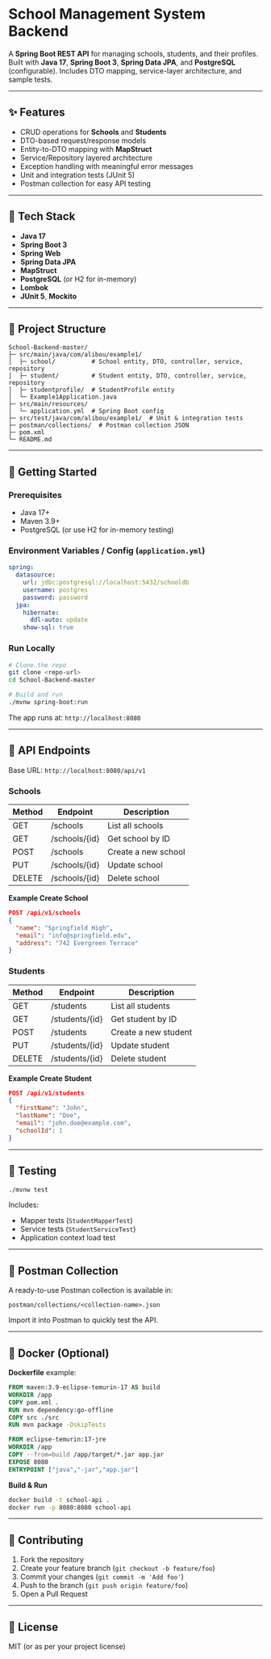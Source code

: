 # School Management System Backend

A **Spring Boot REST API** for managing schools, students, and their profiles. Built with **Java 17**, **Spring Boot 3**, **Spring Data JPA**, and **PostgreSQL** (configurable). Includes DTO mapping, service-layer architecture, and sample tests.

---

## ✨ Features

* CRUD operations for **Schools** and **Students**
* DTO-based request/response models
* Entity-to-DTO mapping with **MapStruct**
* Service/Repository layered architecture
* Exception handling with meaningful error messages
* Unit and integration tests (JUnit 5)
* Postman collection for easy API testing

---

## 🧱 Tech Stack

* **Java 17**
* **Spring Boot 3**
* **Spring Web**
* **Spring Data JPA**
* **MapStruct**
* **PostgreSQL** (or H2 for in-memory)
* **Lombok**
* **JUnit 5**, **Mockito**

---

## 📁 Project Structure

```
School-Backend-master/
├─ src/main/java/com/alibou/example1/
│  ├─ school/          # School entity, DTO, controller, service, repository
│  ├─ student/         # Student entity, DTO, controller, service, repository
│  ├─ studentprofile/  # StudentProfile entity
│  └─ Example1Application.java
├─ src/main/resources/
│  └─ application.yml  # Spring Boot config
├─ src/test/java/com/alibou/example1/  # Unit & integration tests
├─ postman/collections/  # Postman collection JSON
├─ pom.xml
└─ README.md
```

---

## 🚀 Getting Started

### Prerequisites

* Java 17+
* Maven 3.9+
* PostgreSQL (or use H2 for in-memory testing)

### Environment Variables / Config (`application.yml`)

```yaml
spring:
  datasource:
    url: jdbc:postgresql://localhost:5432/schooldb
    username: postgres
    password: password
  jpa:
    hibernate:
      ddl-auto: update
    show-sql: true
```

### Run Locally

```bash
# Clone the repo
git clone <repo-url>
cd School-Backend-master

# Build and run
./mvnw spring-boot:run
```

The app runs at: `http://localhost:8080`

---

## 📜 API Endpoints

Base URL: `http://localhost:8080/api/v1`

### Schools

| Method | Endpoint      | Description         |
| ------ | ------------- | ------------------- |
| GET    | /schools      | List all schools    |
| GET    | /schools/{id} | Get school by ID    |
| POST   | /schools      | Create a new school |
| PUT    | /schools/{id} | Update school       |
| DELETE | /schools/{id} | Delete school       |

**Example Create School**

```json
POST /api/v1/schools
{
  "name": "Springfield High",
  "email": "info@springfield.edu",
  "address": "742 Evergreen Terrace"
}
```

### Students

| Method | Endpoint       | Description          |
| ------ | -------------- | -------------------- |
| GET    | /students      | List all students    |
| GET    | /students/{id} | Get student by ID    |
| POST   | /students      | Create a new student |
| PUT    | /students/{id} | Update student       |
| DELETE | /students/{id} | Delete student       |

**Example Create Student**

```json
POST /api/v1/students
{
  "firstName": "John",
  "lastName": "Doe",
  "email": "john.doe@example.com",
  "schoolId": 1
}
```

---

## 🧪 Testing

```bash
./mvnw test
```

Includes:

* Mapper tests (`StudentMapperTest`)
* Service tests (`StudentServiceTest`)
* Application context load test

---

## 📂 Postman Collection

A ready-to-use Postman collection is available in:

```
postman/collections/<collection-name>.json
```

Import it into Postman to quickly test the API.

---

## 🐳 Docker (Optional)

**Dockerfile** example:

```dockerfile
FROM maven:3.9-eclipse-temurin-17 AS build
WORKDIR /app
COPY pom.xml .
RUN mvn dependency:go-offline
COPY src ./src
RUN mvn package -DskipTests

FROM eclipse-temurin:17-jre
WORKDIR /app
COPY --from=build /app/target/*.jar app.jar
EXPOSE 8080
ENTRYPOINT ["java","-jar","app.jar"]
```

**Build & Run**

```bash
docker build -t school-api .
docker run -p 8080:8080 school-api
```

---

## 🤝 Contributing

1. Fork the repository
2. Create your feature branch (`git checkout -b feature/foo`)
3. Commit your changes (`git commit -m 'Add foo'`)
4. Push to the branch (`git push origin feature/foo`)
5. Open a Pull Request

---

## 📄 License

MIT (or as per your project license)
